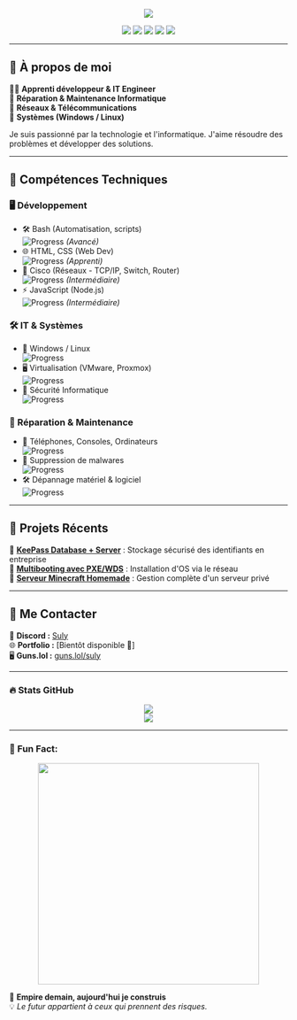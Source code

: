 <!-- Bannière sans GIF avec arrière-plan -->
<p align="center" style="background-color: rgb (13, 17, 23);">
    <img src="https://readme-headers.vercel.app/api?text=Hello%20👋,%20I'm%20Suly&color=gradient" />
  </p>
  
  <p align="center">
    <img src="https://img.shields.io/badge/Bash-blue?style=for-the-badge&logo=gnu-bash&logoColor=white" />
    <img src="https://img.shields.io/badge/HTML-orange?style=for-the-badge&logo=html5&logoColor=white" />
    <img src="https://img.shields.io/badge/CSS-blue?style=for-the-badge&logo=css3&logoColor=white" />
    <img src="https://img.shields.io/badge/Cisco-lightgrey?style=for-the-badge&logo=cisco&logoColor=white" />
    <img src="https://img.shields.io/badge/JavaScript-yellow?style=for-the-badge&logo=javascript&logoColor=white" />
  </p>
  
  ---
  
  ## 🌟 À propos de moi
  👨‍💻 **Apprenti développeur & IT Engineer**  
  🔧 **Réparation & Maintenance Informatique**  
  📡 **Réseaux & Télécommunications**  
  💾 **Systèmes (Windows / Linux)**  
  
  Je suis passionné par la technologie et l'informatique. J'aime résoudre des problèmes et développer des solutions.
  
  ---
  
  ## 🚀 Compétences Techniques
  
  ### 🖥️ Développement
  - 🛠️ Bash (Automatisation, scripts)  
    ![Progress](https://geps.dev/progress/90) *(Avancé)*  
  - 🌐 HTML, CSS (Web Dev)  
    ![Progress](https://geps.dev/progress/45) *(Apprenti)*  
  - 🔌 Cisco (Réseaux - TCP/IP, Switch, Router)  
    ![Progress](https://geps.dev/progress/60) *(Intermédiaire)*  
  - ⚡ JavaScript (Node.js)  
    ![Progress](https://geps.dev/progress/65) *(Intermédiaire)*
  
  ### 🛠️ IT & Systèmes
  - 💾 Windows / Linux  
    ![Progress](https://geps.dev/progress/90)
  - 🖥️ Virtualisation (VMware, Proxmox)  
    ![Progress](https://geps.dev/progress/60)
  - 🔐 Sécurité Informatique  
    ![Progress](https://geps.dev/progress/85)
  
  ### 🔧 Réparation & Maintenance
  - 📱 Téléphones, Consoles, Ordinateurs  
    ![Progress](https://geps.dev/progress/90)
  - 🦠 Suppression de malwares  
    ![Progress](https://geps.dev/progress/75)
  - 🛠️ Dépannage matériel & logiciel  
    ![Progress](https://geps.dev/progress/90)
  
  ---
  
  ## 📂 Projets Récents
  
  📌 **[KeePass Database + Server](#)** : Stockage sécurisé des identifiants en entreprise  
  📌 **[Multibooting avec PXE/WDS](#)** : Installation d'OS via le réseau  
  📌 **[Serveur Minecraft Homemade](#)** : Gestion complète d'un serveur privé  
  
  ---
  
  ## 📡 Me Contacter
  
  💬 **Discord :** [Suly](https://discord.com/users/1017441995196739685)  
  🌐 **Portfolio :** [Bientôt disponible 🚧]  
  🖥️ **Guns.lol :** [guns.lol/suly](https://guns.lol/suly)  
  
  ---
  
  ### 🔥 Stats GitHub
  
  <p align="center">
    <img src="https://github-readme-stats.vercel.app/api?username=SulyDev&show_icons=true&theme=radical" />
    <br>
    <img src="https://github-readme-streak-stats.herokuapp.com/?user=SulyDev&theme=radical" />
  </p>
  
  ---
  
  ### 🎉 Fun Fact:
  <p align="center">
    <img src="https://media.giphy.com/media/13HgwGsXF0aiGY/giphy.gif" width="400">
  </p>
  
  🚀 **Empire demain, aujourd'hui je construis**  
  💡 *Le futur appartient à ceux qui prennent des risques.*  
